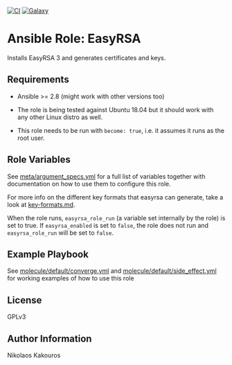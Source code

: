[![CI](https://github.com/nkakouros-original/ansible-role-easyrsa/actions/workflows/main.yml/badge.svg)](https://github.com/nkakouros-original/ansible-role-easyrsa/actions/workflows/main.yml)
[![Galaxy](https://img.shields.io/badge/galaxy-nkakouros.easyrsa-blue.svg)](https://galaxy.ansible.com/nkakouros/easyrsa/)

Ansible Role: EasyRSA
=========

Installs EasyRSA 3 and generates certificates and keys.

Requirements
------------

- Ansible >= 2.8 (might work with other versions too)

- The role is being tested against Ubuntu 18.04 but it should work with any other
Linux distro as well.

- This role needs to be run with `become: true`, i.e. it assumes it runs as the
  root user.

Role Variables
--------------

See [meta/argument_specs.yml](meta/argument_specs.yml) for a full list of variables together
with documentation on how to use them to configure this role.

For more info on the different key formats that easyrsa can generate, take
a look at [key-formats.md](key-formats.md).

When the role runs, `easyrsa_role_run` (a variable set internally by the role)
is set to true. If `easyrsa_enabled` is set to `false`, the role does not run
and `easyrsa_role_run` will be set to `false`.

Example Playbook
----------------

See [molecule/default/converge.yml](molecule/default/converge.yml) and
[molecule/default/side_effect.yml](molecule/default/side_effect.yml) for
working examples of how to use this role

License
-------

GPLv3

Author Information
------------------

Nikolaos Kakouros

